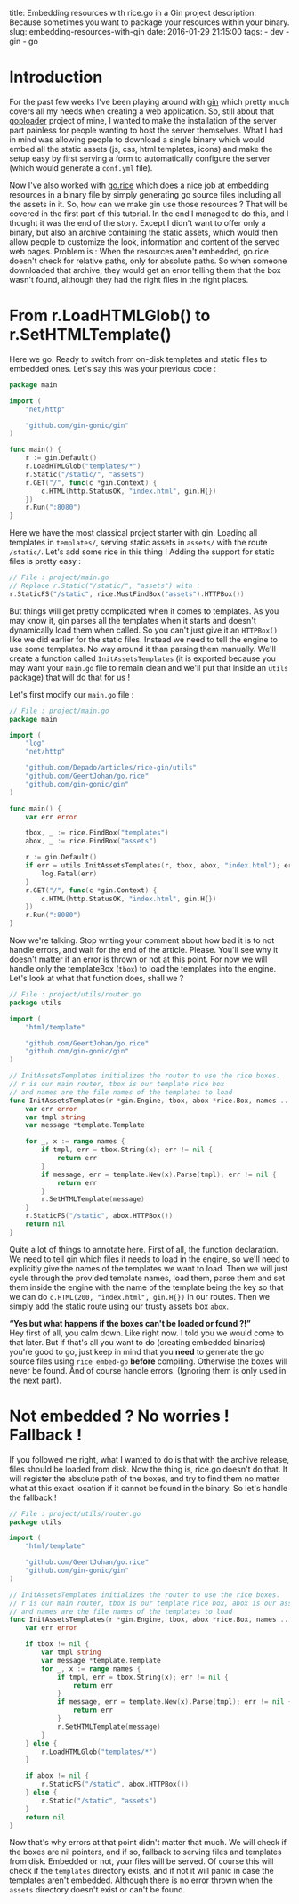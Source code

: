 title: Embedding resources with rice.go in a Gin project
description: Because sometimes you want to package your resources within your binary.
slug: embedding-resources-with-gin
date: 2016-01-29 21:15:00
tags:
    - dev
    - gin
    - go

# Introduction

For the past few weeks I've been playing around with [gin](https://github.com/gin-gonic/gin) which pretty much covers all my needs when creating a web application. So, still about that [goploader](https://github.com/Depado/goploader) project of mine, I wanted to make the installation of the server part painless for people wanting to host the server themselves. What I had in mind was allowing people to download a single binary which would embed all the static assets (js, css, html templates, icons) and make the setup easy by first serving a form to automatically configure the server (which would generate a `conf.yml` file).  

Now I've also worked with [go.rice](https://github.com/GeertJohan/go.rice) which does a nice job at embedding resources in a binary file by simply generating go source files including all the assets in it. So, how can we make gin use those resources ? That will be covered in the first part of this tutorial. In the end I managed to do this, and I thought it was the end of the story. Except I didn't want to offer only a binary, but also an archive containing the static assets, which would then allow people to customize the look, information and content of the served web pages. Problem is : When the resources aren't embedded, go.rice doesn't check for relative paths, only for absolute paths. So when someone downloaded that archive, they would get an error telling them that the box wasn't found, although they had the right files in the right places.

# From r.LoadHTMLGlob() to r.SetHTMLTemplate()

Here we go. Ready to switch from on-disk templates and static files to embedded ones. Let's say this was your previous code :

```go
package main

import (
	"net/http"

	"github.com/gin-gonic/gin"
)

func main() {
	r := gin.Default()
	r.LoadHTMLGlob("templates/*")
	r.Static("/static/", "assets")
	r.GET("/", func(c *gin.Context) {
		c.HTML(http.StatusOK, "index.html", gin.H{})
	})
	r.Run(":8080")
}
```

Here we have the most classical project starter with gin. Loading all templates in `templates/`, serving static assets in `assets/` with the route `/static/`. Let's add some rice in this thing ! Adding the support for static files is pretty easy :

```go
// File : project/main.go
// Replace r.Static("/static/", "assets") with :
r.StaticFS("/static", rice.MustFindBox("assets").HTTPBox())
```

But things will get pretty complicated when it comes to templates. As you may know it, gin parses all the templates when it starts and doesn't dynamically load them when called. So you can't just give it an `HTTPBox()` like we did earlier for the static files. Instead we need to tell the engine to use some templates. No way around it than parsing them manually. We'll create a function called `InitAssetsTemplates` (it is exported because you may want your `main.go` file to remain clean and we'll put that inside an `utils` package) that will do that for us !

Let's first modify our `main.go` file :

```go
// File : project/main.go
package main

import (
	"log"
	"net/http"

	"github.com/Depado/articles/rice-gin/utils"
	"github.com/GeertJohan/go.rice"
	"github.com/gin-gonic/gin"
)

func main() {
	var err error

	tbox, _ := rice.FindBox("templates")
	abox, _ := rice.FindBox("assets")

	r := gin.Default()
	if err = utils.InitAssetsTemplates(r, tbox, abox, "index.html"); err != nil {
		log.Fatal(err)
	}
	r.GET("/", func(c *gin.Context) {
		c.HTML(http.StatusOK, "index.html", gin.H{})
	})
	r.Run(":8080")
}
```

Now we're talking. Stop writing your comment about how bad it is to not handle errors, and wait for the end of the article. Please. You'll see why it doesn't matter if an error is thrown or not at this point. For now we will handle only the templateBox (`tbox`) to load the templates into the engine. Let's look at what that function does, shall we ?

```go
// File : project/utils/router.go
package utils

import (
	"html/template"

	"github.com/GeertJohan/go.rice"
	"github.com/gin-gonic/gin"
)

// InitAssetsTemplates initializes the router to use the rice boxes.
// r is our main router, tbox is our template rice box
// and names are the file names of the templates to load
func InitAssetsTemplates(r *gin.Engine, tbox, abox *rice.Box, names ...string) error {
	var err error
	var tmpl string
	var message *template.Template

	for _, x := range names {
		if tmpl, err = tbox.String(x); err != nil {
			return err
		}
		if message, err = template.New(x).Parse(tmpl); err != nil {
			return err
		}
		r.SetHTMLTemplate(message)
	}
	r.StaticFS("/static", abox.HTTPBox())
	return nil
}
```

Quite a lot of things to annotate here. First of all, the function declaration. We need to tell gin which files it needs to load in the engine, so we'll need to explicitly give the names of the templates we want to load. Then we will just cycle through the provided template names, load them, parse them and set them inside the engine with the name of the template being the key so that we can do `c.HTML(200, "index.html", gin.H{})` in our routes. Then we simply add the static route using our trusty assets box `abox`.

**“Yes but what happens if the boxes can't be loaded or found ?!”**  
Hey first of all, you calm down. Like right now. I told you we would come to that later. But if that's all you want to do (creating embedded binaries) you're good to go, just keep in mind that you **need** to generate the go source files using `rice embed-go` **before** compiling. Otherwise the boxes will never be found. And of course handle errors. (Ignoring them is only used in the next part).

# Not embedded ? No worries ! Fallback !

If you followed me right, what I wanted to do is that with the archive release, files should be loaded from disk. Now the thing is, rice.go doesn't do that. It will register the absolute path of the boxes, and try to find them no matter what at this exact location if it cannot be found in the binary. So let's handle the fallback !

```go
// File : project/utils/router.go
package utils

import (
	"html/template"

	"github.com/GeertJohan/go.rice"
	"github.com/gin-gonic/gin"
)

// InitAssetsTemplates initializes the router to use the rice boxes.
// r is our main router, tbox is our template rice box, abox is our assets box
// and names are the file names of the templates to load
func InitAssetsTemplates(r *gin.Engine, tbox, abox *rice.Box, names ...string) error {
	var err error

	if tbox != nil {
		var tmpl string
		var message *template.Template
		for _, x := range names {
			if tmpl, err = tbox.String(x); err != nil {
				return err
			}
			if message, err = template.New(x).Parse(tmpl); err != nil {
				return err
			}
			r.SetHTMLTemplate(message)
		}
	} else {
		r.LoadHTMLGlob("templates/*")
	}

	if abox != nil {
		r.StaticFS("/static", abox.HTTPBox())
	} else {
		r.Static("/static", "assets")
	}
	return nil
}
```

Now that's why errors at that point didn't matter that much. We will check if the boxes are nil pointers, and if so, fallback to serving files and templates from disk. Embedded or not, your files will be served. Of course this will check if the `templates` directory exists, and if not it will panic in case the templates aren't embedded. Although there is no error thrown when the `assets` directory doesn't exist or can't be found.
